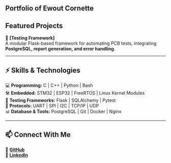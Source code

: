 ## Portfolio of Ewout Cornette 


 



## Featured Projects  

🔹 **[Testing Framework]**  
A modular Flask-based framework for automating PCB tests, integrating **PostgreSQL, report generation, and error handling**.  



---

## ⚡ Skills & Technologies  

💻 **Programming:** C | C++ | Python | Bash  
🛠 **Embedded:** STM32 | ESP32 | FreeRTOS | Linux Kernel Modules  
📡 **Testing Frameworks:** Flask | SQLAlchemy | Pytest  
🔗 **Protocols:** UART | SPI | I2C | TCP/IP | UDP  
📊 **Database & Tools:** PostgreSQL | Git | Docker | Nginx  

---

## 📫 Connect With Me  

🔗 **[GitHub](https://github.com/ewoutcornette)**  
🔗 **[LinkedIn](https://www.linkedin.com/in/ewout-cornette-ba8992200/)**  

